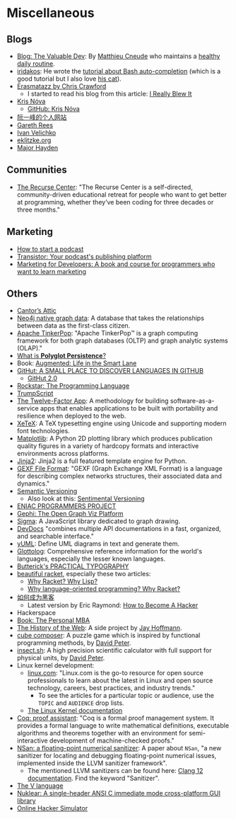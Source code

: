 # Miscellaneous

## Blogs

- [Blog: The Valuable Dev](https://thevaluable.dev/): By [Matthieu Cneude](https://github.com/Phantas0s) who maintains a [healthy daily routine](https://thevaluable.dev/page/about/).
- [iridakos](https://iridakos.com/): He wrote the [tutorial about Bash auto-completion](https://iridakos.com/programming/2018/03/01/bash-programmable-completion-tutorial) (which is a good tutorial but I also love [his cat](https://iridakos.com/cats/2020/01/23/goodbye-irida)).
- [Erasmatazz by Chris Crawford](http://www.erasmatazz.com/index.html)
  - I started to read his blog from this article: [I Really Blew It](http://www.erasmatazz.com/personal/self/i-really-blew-it.html)
- [Kris Nóva](https://nivenly.com/)
  - [GitHub: Kris Nóva](https://github.com/kris-nova)
- [阮一峰的个人网站](https://www.ruanyifeng.com/home.html)
- [Gareth Rees](https://garethrees.org/)
- [Ivan Velichko](https://iximiuz.com/en/curated/)
- [eklitzke.org](https://eklitzke.org/)
- [Major Hayden](https://major.io/)

## Communities

- [The Recurse Center](https://www.recurse.com/): "The Recurse Center is a self-directed, community-driven educational retreat for people who want to get better at programming, whether they’ve been coding for three decades or three months."

## Marketing

- [How to start a podcast](https://transistor.fm/how-to-start-a-podcast/)
- [Transistor: Your podcast's publishing platform](https://transistor.fm/)
- [Marketing for Developers: A book and course for programmers who want to learn marketing](https://devmarketing.xyz/)

## Others

- [Cantor’s Attic](https://neugierde.github.io/cantors-attic/)
- [Neo4j native graph data](https://neo4j.com/product/): A database that takes the relationships between data as the first-class citizen.
- [Apache TinkerPop](http://tinkerpop.apache.org/): "Apache TinkerPop™ is a graph computing framework for both graph databases (OLTP) and graph analytic systems (OLAP)."
- [What is **Polyglot Persistence**?](http://www.jamesserra.com/archive/2015/07/what-is-polyglot-persistence/)
- Book: [Augmented: Life in the Smart Lane](https://www.amazon.com/Augmented-Life-Smart-Brett-King/dp/9814634034)
- [GitHut: A SMALL PLACE TO DISCOVER LANGUAGES IN GITHUB](http://githut.info/)
  - [GitHut 2.0](https://madnight.github.io/githut/#/pull_requests/2018/1)
- [Rockstar: The Programming Language](https://github.com/dylanbeattie/rockstar)
- [TrumpScript](https://github.com/samshadwell/TrumpScript)
- [The Twelve-Factor App](https://12factor.net/): A methodology for building software-as-a-service apps that enables applications to be built with portability and resilience when deployed to the web.
- [XeTeX](https://en.wikipedia.org/wiki/XeTeX): A TeX typesetting engine using Unicode and supporting modern font technologies.
- [Matplotlib](https://matplotlib.org/): A Python 2D plotting library which produces publication quality figures in a variety of hardcopy formats and interactive environments across platforms.
- [Jinja2](http://jinja.pocoo.org/): Jinja2 is a full featured template engine for Python.
- [GEXF File Format](https://gephi.org/gexf/format/index.html): "GEXF (Graph Exchange XML Format) is a language for describing complex networks structures, their associated data and dynamics."
- [Semantic Versioning](https://semver.org/)
  - Also look at this: [Sentimental Versioning](http://sentimentalversioning.org/)
- [ENIAC PROGRAMMERS PROJECT](http://eniacprogrammers.org/)
- [Gephi: The Open Graph Viz Platform](https://gephi.org/)
- [Sigma](http://sigmajs.org/): A JavaScript library dedicated to graph drawing.
- [DevDocs](https://devdocs.io/) "combines multiple API documentations in a fast, organized, and searchable interface."
- [yUML](https://yuml.me/): Define UML diagrams in text and generate them.
- [Glottolog](https://glottolog.org/): Comprehensive reference information for the world's languages, especially the lesser known languages.
- [Butterick's PRACTICAL TYPOGRAPHY](https://practicaltypography.com/)
- [beau­tiful racket](https://beautifulracket.com/), especially these two articles:
  - [Why Racket? Why Lisp?](https://beautifulracket.com/appendix/why-racket-why-lisp.html#so-really-whats-in-it-for-me-now)
  - [Why language-oriented programming? Why Racket?](https://beautifulracket.com/appendix/why-lop-why-racket.html)
- [如何成为黑客](https://gist.github.com/yaobinwen/e275b024b526e53790a75d2d6b62479b)
  - Latest version by Eric Raymond: [How to Become A Hacker](http://catb.org/~esr/faqs/hacker-howto.html)
- Hackerspace
- [Book: The Personal MBA](https://personalmba.com/)
- [The History of the Web](https://thehistoryoftheweb.com/): A side project by [Jay Hoffmann](https://twitter.com/jay_hoffmann).
- [cube composer](https://david-peter.de/cube-composer/): A puzzle game which is inspired by functional programming methods, by [David Peter](https://david-peter.de/).
- [insect.sh](https://insect.sh/): A high precision scientific calculator with full support for physical units, by [David Peter](https://david-peter.de/).
- Linux kernel development:
  - [linux.com](https://www.linux.com/): "Linux.com is the go-to resource for open source professionals to learn about the latest in Linux and open source technology, careers, best practices, and industry trends."
    - To see the articles for a particular topic or audience, use the `TOPIC` and `AUDIENCE` drop lists.
  - [The Linux Kernel documentation](https://www.kernel.org/doc/html/latest/)
- [Coq: proof assistant](https://github.com/coq/coq): "Coq is a formal proof management system. It provides a formal language to write mathematical definitions, executable algorithms and theorems together with an environment for semi-interactive development of machine-checked proofs."
- [NSan: a floating-point numerical sanitizer](https://dl.acm.org/doi/abs/10.1145/3446804.3446848): A paper about `NSan`, "a new sanitizer for locating and debugging floating-point numerical issues, implemented inside the LLVM sanitizer framework".
  - The mentioned LLVM sanitizers can be found here: [Clang 12 documentation](https://clang.llvm.org/docs/index.html). Find the keyword "Sanitizer".
- [The V language](https://vlang.io/)
- [Nuklear: A single-header ANSI C immediate mode cross-platform GUI library](https://github.com/Immediate-Mode-UI/Nuklear)
- [Online Hacker Simulator](https://hacker-simulator.com/)

